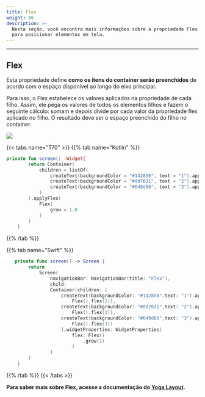 ```yaml
---
title: Flex
weight: 86
description: >-
  Nesta seção, você encontra mais informações sobre a propriedade Flex utilizada
  para posicionar elementos em tela.
---
```


---

## Flex

Esta propriedade define **como os itens do container serão preenchidos** de acordo com o espaço disponível ao longo do eixo principal. 

Para isso, o Flex estabelece os valores aplicados na propriedade de cada filho. Assim, ele pega os valores  de todos os elementos filhos e fazem o seguinte cálculo: somam e depois divide por cada valor  da propriedade flex aplicado no filho. O resultado deve ser o espaço preenchido do filho no container.

![](/captura-de-tela-2020-06-05-a-s-16.53.38.png)

{{< tabs name="T70" >}}
{{% tab name="Kotlin" %}}

```kotlin
private fun screen() :Widget{
        return Container(
            children = listOf(
                createText(backgroundColor = "#142850", text = "1").applyFlex(Flex(flex = 1.0)),
                createText(backgroundColor = "#dd7631", text = "2").applyFlex(Flex(flex = 2.0)),
                createText(backgroundColor = "#649d66", text = "3").applyFlex(Flex(flex = 3.0))
            )
        ).applyFlex(
            Flex(
                grow = 1.0
            )
        )
    }
```

{{% /tab %}}

{{% tab name="Swift" %}}
```swift
   private func screen() -> Screen {
        return
            Screen(
                navigationBar: NavigationBar(title: "Flex"),
                child:
                Container(children: [
                    createText(backgroundColor: "#142850",text: "1").applyFlex(
                        Flex().flex(1)),
                    createText(backgroundColor: "#dd7631",text: "2").applyFlex(
                        Flex().flex(2)),
                    createText(backgroundColor: "#649d66",text: "3").applyFlex(
                        Flex().flex(3))
                    ],widgetProperties: WidgetProperties(
                        flex: Flex()
                            .grow(1)
                        )
                )
        )
    }
```
{{% /tab %}}
{{< /tabs >}}

**Para saber mais sobre Flex, acesse a documentação do [**Yoga Layout**](https://yogalayout.com/docs/flex/).**
